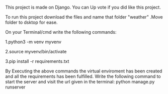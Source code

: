 This project is made on Django. You can Up vote if you did like this project.


To run this project download the files and  name that folder "weather" .Move folder to dsktop for ease.


 On your Terminal/cmd write the following commands:

 
 
  1.python3 -m venv myvenv
 
  2.source myvenv/bin/activate
  
  3.pip install -r requirements.txt



  
By Executing the above commands the virtual enviroment has been created and all the requirements has been fulfilled.
Write the following command to start the server and visit the url given in the terminal:
python manage.py runserver
